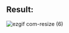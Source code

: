 ## Result:
![ezgif com-resize (6)](https://user-images.githubusercontent.com/11274840/74208070-4b685200-4c3f-11ea-9074-8ba2d81078bc.gif)
